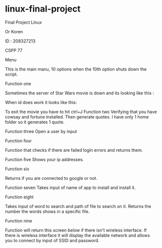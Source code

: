 # linux-final-project
Final Project Linux

Or Koren

ID : 208327213

CSPP 77


Menu

This is the main manu, 10 options when the 10th option shuts down the script.

Function one

Sometimes the server of Star Wars movie is down and its looking like this : 


When id does work it looks like this:



To exit the movie you have to hit ctrl+J
Function two
Verifying that you have cowsay and fortune installed. Then generate quotes.
I have only 1 home folder so it generates 1 quote.

Function three
Open a user by input

Function four

Function that checks if there are failed login errors and returns them.


Function five
Shows your ip addresses.

Function six

Returns if you are connected to google or not.


Function seven
Takes input of name of app to install and install it.

Function eight

Takes input of word to search and path of file to search on it. Returns the number the words shows in a specific file.


Function nine

Function will return this screen below if there isn't wireless interface. If there is wireless interface it will display the available network and allows you to connect by input of SSID and password.


